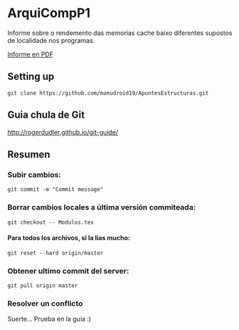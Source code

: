 # ArquiCompP1
Informe sobre o rendemento das memorias cache baixo diferentes supostos de localidade nos programas.

[Informe en PDF](https://github.com/manudroid19/ArquiCompP1/blob/master/informe/Preparation_of_Papers_for_IEEE_Sponsored_Conferences_and_Symposia.pdf)

## Setting up
`git clone https://github.com/manudroid19/ApuntesEstructuras.git`
## Guia chula de Git
http://rogerdudler.github.io/git-guide/
## Resumen
### Subir cambios: 
`git commit -m "Commit message"`
### Borrar cambios locales a última versión commiteada:
`git checkout -- Modulos.tex`
#### Para todos los archivos, si la lias mucho:
`git reset --hard origin/master`
### Obtener ultimo commit del server:
`git pull origin master`
### Resolver un conflicto
Suerte... Prueba en la guia :)
